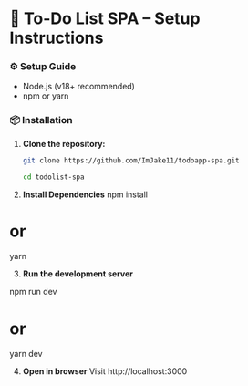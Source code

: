 # 📝 To-Do List SPA – Setup Instructions

### ⚙️ Setup Guide

- Node.js (v18+ recommended)
- npm or yarn

### 📦 Installation

1. **Clone the repository:**

   ```bash
   git clone https://github.com/ImJake11/todoapp-spa.git

   cd todolist-spa

2. **Install Dependencies**
  npm install
  # or
  yarn

3. **Run the development server**

  npm run dev
  # or
  yarn dev

4. **Open in browser**
   Visit http://localhost:3000

